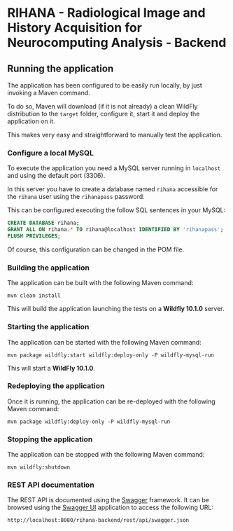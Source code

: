 # RIHANA - Radiological Image and History Acquisition for Neurocomputing Analysis - Backend

## Running the application
The application has been configured to be easily run locally, by just invoking
a Maven command.

To do so, Maven will download (if it is not already) a clean WildFly
distribution to the `target` folder, configure it, start it and deploy the
application on it.

This makes very easy and straightforward to manually test the application.

### Configure a local MySQL
To execute the application you need a MySQL server running in `localhost` and
using the default port (3306).

In this server you have to create a database named `rihana` accessible for the
`rihana` user using the `rihanapass` password.

This can be configured executing the follow SQL sentences in your MySQL:

```SQL
CREATE DATABASE rihana;
GRANT ALL ON rihana.* TO rihana@localhost IDENTIFIED BY 'rihanapass';
FLUSH PRIVILEGES;
```

Of course, this configuration can be changed in the POM file.

### Building the application
The application can be built with the following Maven command:

```
mvn clean install
```

This will build the application launching the tests on a **Wildfly 10.1.0**
server.

### Starting the application
The application can be started with the following Maven command:

```
mvn package wildfly:start wildfly:deploy-only -P wildfly-mysql-run
```

This will start a **WildFly 10.1.0**.

### Redeploying the application
Once it is running, the application can be re-deployed with the following Maven
command:

```
mvn package wildfly:deploy-only -P wildfly-mysql-run
```

### Stopping the application
The application can be stopped with the following Maven command:

```
mvn wildfly:shutdown
```

### REST API documentation
The REST API is documented using the [Swagger](https://swagger.io/) framework.
It can be browsed using the [Swagger UI](http://petstore.swagger.io/)
application to access the following URL:

```
http://localhost:8080/rihana-backend/rest/api/swagger.json
```